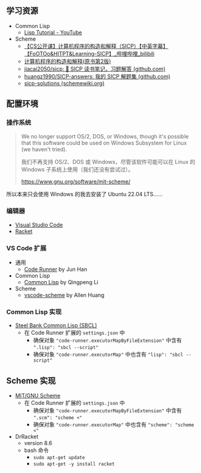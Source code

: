 ## 学习资源

- Common Lisp
	- [Lisp Tutorial - YouTube](https://www.youtube.com/watch?v=ymSq4wHrqyU) 
- Scheme
	- [【CS公开课】计算机程序的构造和解释（SICP）【中英字幕】【FoOTOo&HITPT&Learning-SICP】_哔哩哔哩_bilibili](https://www.bilibili.com/video/BV1Xx41117tr/)
	- [计算机程序的构造和解释(原书第2版)](https://book.douban.com/subject/1148282/)
	- [jiacai2050/sicp: 📖 SICP 读书笔记，习题解答 (github.com)](https://github.com/jiacai2050/sicp)
	- [huangz1990/SICP-answers: 我的 SICP 解题集 (github.com)](https://github.com/huangz1990/SICP-answers)
	- [sicp-solutions (schemewiki.org)](http://community.schemewiki.org/?sicp-solutions)

## 配置环境

### 操作系统

> We no longer support OS/2, DOS, or Windows, though it's possible that this software could be used on Windows Subsystem for Linux (we haven't tried).
> 
> 我们不再支持 OS/2、DOS 或 Windows，尽管该软件可能可以在 Linux 的 Windows 子系统上使用（我们还没有尝试过）。
> 
> https://www.gnu.org/software/mit-scheme/

所以本来只会使用 Windows 的我去安装了 Ubuntu 22.04 LTS……

### 编辑器

- [Visual Studio Code](https://code.visualstudio.com/)
- [Racket](https://racket-lang.org/)

### VS Code 扩展

- 通用
	- [Code Runner](https://marketplace.visualstudio.com/items?itemName=formulahendry.code-runner) by Jun Han
- Common Lisp
	- [Common Lisp](https://marketplace.visualstudio.com/items?itemName=qingpeng.common-lisp) by Qingpeng Li
- Scheme
	- [vscode-scheme](https://marketplace.visualstudio.com/items?itemName=sjhuangx.vscode-scheme) by Allen Huang

### Common Lisp 实现

- [Steel Bank Common Lisp (SBCL)](http://www.sbcl.org/)
	- 在 Code Runner 扩展的 `settings.json` 中
		- 确保对象 `"code-runner.executorMapByFileExtension"` 中含有 `".lisp": "sbcl --script"`
		- 确保对象 `"code-runner.executorMap"` 中也含有 `"lisp": "sbcl --script"`

## Scheme 实现

- [MIT/GNU Scheme](https://www.gnu.org/software/mit-scheme/)
	- 在 Code Runner 扩展的 `settings.json` 中
		- 确保对象 `"code-runner.executorMapByFileExtension"` 中含有 `".scm": "scheme <"`
		- 确保对象 `"code-runner.executorMap"` 中也含有 `"scheme": "scheme <"`
- DrRacket
	- version 8.6
	- bash 命令
		- `sudo apt-get update`
		- `sudo apt-get -y install racket`
